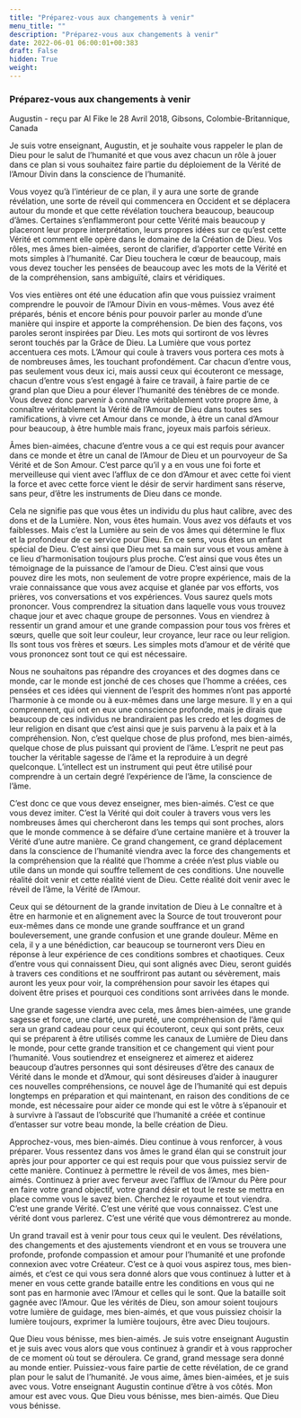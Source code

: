 ```yaml
---
title: "Préparez-vous aux changements à venir"
menu_title: ""
description: "Préparez-vous aux changements à venir"
date: 2022-06-01 06:00:01+00:383
draft: False
hidden: True
weight:
---
```

### Préparez-vous aux changements à venir

Augustin - reçu par Al Fike le 28 Avril 2018, Gibsons, Colombie-Britannique, Canada

Je suis votre enseignant, Augustin, et je souhaite vous rappeler le plan de Dieu pour le salut de l’humanité et que vous avez chacun un rôle à jouer dans ce plan si vous souhaitez faire partie du déploiement de la Vérité de l’Amour Divin dans la conscience de l’humanité.

Vous voyez qu’à l’intérieur de ce plan, il y aura une sorte de grande révélation, une sorte de réveil qui commencera en Occident et se déplacera autour du monde et que cette révélation touchera beaucoup, beaucoup d’âmes. Certaines s’enflammeront pour cette Vérité mais beaucoup y placeront leur propre interprétation, leurs propres idées sur ce qu’est cette Vérité et comment elle opère dans le domaine de la Création de Dieu. Vos rôles, mes âmes bien-aimées, seront de clarifier, d’apporter cette Vérité en mots simples à l’humanité. Car Dieu touchera le cœur de beaucoup, mais vous devez toucher les pensées de beaucoup avec les mots de la Vérité et de la compréhension, sans ambiguïté, clairs et véridiques.

Vos vies entières ont été une éducation afin que vous puissiez vraiment comprendre le pouvoir de l’Amour Divin en vous-mêmes. Vous avez été préparés, bénis et encore bénis pour pouvoir parler au monde d’une manière qui inspire et apporte la compréhension. De bien des façons, vos paroles seront inspirées par Dieu. Les mots qui sortiront de vos lèvres seront touchés par la Grâce de Dieu. La Lumière que vous portez accentuera ces mots. L’Amour qui coule à travers vous portera ces mots à de nombreuses âmes, les touchant profondément. Car chacun d’entre vous, pas seulement vous deux ici, mais aussi ceux qui écouteront ce message, chacun d’entre vous s’est engagé à faire ce travail, à faire partie de ce grand plan que Dieu a pour élever l’humanité des ténèbres de ce monde. Vous devez donc parvenir à connaître véritablement votre propre âme, à connaître véritablement la Vérité de l’Amour de Dieu dans toutes ses ramifications, à vivre cet Amour dans ce monde, à être un canal d’Amour pour beaucoup, à être humble mais franc, joyeux mais parfois sérieux.

Âmes bien-aimées, chacune d’entre vous a ce qui est requis pour avancer dans ce monde et être un canal de l’Amour de Dieu et un pourvoyeur de Sa Vérité et de Son Amour. C’est parce qu’il y a en vous une foi forte et merveilleuse qui vient avec l’afflux de ce don d’Amour et avec cette foi vient la force et avec cette force vient le désir de servir hardiment sans réserve, sans peur, d’être les instruments de Dieu dans ce monde.

Cela ne signifie pas que vous êtes un individu du plus haut calibre, avec des dons et de la Lumière. Non, vous êtes humain. Vous avez vos défauts et vos faiblesses. Mais c’est la Lumière au sein de vos âmes qui détermine le flux et la profondeur de ce service pour Dieu. En ce sens, vous êtes un enfant spécial de Dieu. C’est ainsi que Dieu met sa main sur vous et vous amène à ce lieu d’harmonisation toujours plus proche. C’est ainsi que vous êtes un témoignage de la puissance de l’amour de Dieu. C’est ainsi que vous pouvez dire les mots, non seulement de votre propre expérience, mais de la vraie connaissance que vous avez acquise et glanée par vos efforts, vos prières, vos conversations et vos expériences. Vous saurez quels mots prononcer. Vous comprendrez la situation dans laquelle vous vous trouvez chaque jour et avec chaque groupe de personnes. Vous en viendrez à ressentir un grand amour et une grande compassion pour tous vos frères et sœurs, quelle que soit leur couleur, leur croyance, leur race ou leur religion. Ils sont tous vos frères et sœurs. Les simples mots d’amour et de vérité que vous prononcez sont tout ce qui est nécessaire.

Nous ne souhaitons pas répandre des croyances et des dogmes dans ce monde, car le monde est jonché de ces choses que l’homme a créées, ces pensées et ces idées qui viennent de l’esprit des hommes n’ont pas apporté l’harmonie à ce monde ou à eux-mêmes dans une large mesure. Il y en a qui comprennent, qui ont en eux une conscience profonde, mais je dirais que beaucoup de ces individus ne brandiraient pas les credo et les dogmes de leur religion en disant que c’est ainsi que je suis parvenu à la paix et à la compréhension. Non, c’est quelque chose de plus profond, mes bien-aimés, quelque chose de plus puissant qui provient de l’âme. L’esprit ne peut pas toucher la véritable sagesse de l’âme et la reproduire à un degré quelconque. L’intellect est un instrument qui peut être utilisé pour comprendre à un certain degré l’expérience de l’âme, la conscience de l’âme.

C’est donc ce que vous devez enseigner, mes bien-aimés. C’est ce que vous devez imiter. C’est la Vérité qui doit couler à travers vous vers les nombreuses âmes qui chercheront dans les temps qui sont proches, alors que le monde commence à se défaire d’une certaine manière et à trouver la Vérité d’une autre manière. Ce grand changement, ce grand déplacement dans la conscience de l’humanité viendra avec la force des changements et la compréhension que la réalité que l’homme a créée n’est plus viable ou utile dans un monde qui souffre tellement de ces conditions. Une nouvelle réalité doit venir et cette réalité vient de Dieu. Cette réalité doit venir avec le réveil de l’âme, la Vérité de l’Amour.

Ceux qui se détournent de la grande invitation de Dieu à Le connaître et à être en harmonie et en alignement avec la Source de tout trouveront pour eux-mêmes dans ce monde une grande souffrance et un grand bouleversement, une grande confusion et une grande douleur. Même en cela, il y a une bénédiction, car beaucoup se tourneront vers Dieu en réponse à leur expérience de ces conditions sombres et chaotiques. Ceux d’entre vous qui connaissent Dieu, qui sont alignés avec Dieu, seront guidés à travers ces conditions et ne souffriront pas autant ou sévèrement, mais auront les yeux pour voir, la compréhension pour savoir les étapes qui doivent être prises et pourquoi ces conditions sont arrivées dans le monde.

Une grande sagesse viendra avec cela, mes âmes bien-aimées, une grande sagesse et force, une clarté, une pureté, une compréhension de l’âme qui sera un grand cadeau pour ceux qui écouteront, ceux qui sont prêts, ceux qui se préparent à être utilisés comme les canaux de Lumière de Dieu dans le monde, pour cette grande transition et ce changement qui vient pour l’humanité. Vous soutiendrez et enseignerez et aimerez et aiderez beaucoup d’autres personnes qui sont désireuses d’être des canaux de Vérité dans le monde et d’Amour, qui sont désireuses d’aider à inaugurer ces nouvelles compréhensions, ce nouvel âge de l’humanité qui est depuis longtemps en préparation et qui maintenant, en raison des conditions de ce monde, est nécessaire pour aider ce monde qui est le vôtre à s’épanouir et à survivre à l’assaut de l’obscurité que l’humanité a créée et continue d’entasser sur votre beau monde, la belle création de Dieu.

Approchez-vous, mes bien-aimés. Dieu continue à vous renforcer, à vous préparer. Vous ressentez dans vos âmes le grand élan qui se construit jour après jour pour apporter ce qui est requis pour que vous puissiez servir de cette manière. Continuez à permettre le réveil de vos âmes, mes bien-aimés. Continuez à prier avec ferveur avec l’afflux de l’Amour du Père pour en faire votre grand objectif, votre grand désir et tout le reste se mettra en place comme vous le savez bien. Cherchez le royaume et tout viendra. C’est une grande Vérité. C’est une vérité que vous connaissez. C’est une vérité dont vous parlerez. C’est une vérité que vous démontrerez au monde.

Un grand travail est à venir pour tous ceux qui le veulent. Des révélations, des changements et des ajustements viendront et en vous se trouvera une profonde, profonde compassion et amour pour l’humanité et une profonde connexion avec votre Créateur. C’est ce à quoi vous aspirez tous, mes bien-aimés, et c’est ce qui vous sera donné alors que vous continuez à lutter et à mener en vous cette grande bataille entre les conditions en vous qui ne sont pas en harmonie avec l’Amour et celles qui le sont. Que la bataille soit gagnée avec l’Amour. Que les vérités de Dieu, son amour soient toujours votre lumière de guidage, mes bien-aimés, et que vous puissiez choisir la lumière toujours, exprimer la lumière toujours, être avec Dieu toujours.

Que Dieu vous bénisse, mes bien-aimés. Je suis votre enseignant Augustin et je suis avec vous alors que vous continuez à grandir et à vous rapprocher de ce moment où tout se déroulera. Ce grand, grand message sera donné au monde entier. Puissiez-vous faire partie de cette révélation, de ce grand plan pour le salut de l’humanité. Je vous aime, âmes bien-aimées, et je suis avec vous. Votre enseignant Augustin continue d’être à vos côtés. Mon amour est avec vous. Que Dieu vous bénisse, mes bien-aimés. Que Dieu vous bénisse.



